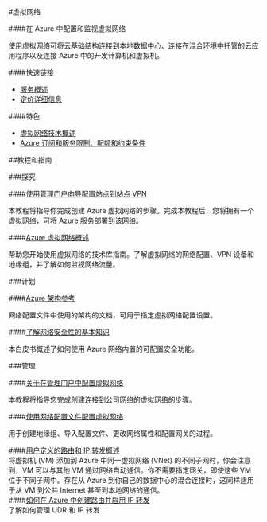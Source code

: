 
<properties linkid="dev-net-Networking" urlDisplayName="Windows Azure Networking" pageTitle="虚拟网络 - Azure 微软云" metaKeywords="Networking,虚拟网络,托管应用,数据中心,虚拟机,站点到站点VPN,名称解析,Azure 门户" description="在 Azure 中配置和监视虚拟网络。使用虚拟网络可将云基础结构连接到本地数据中心、连接在混合环境中托管的云应用程序以及连接 Azure 中的开发计算机和虚拟机。" metaCanonical="" services="Networking" documentationCenter="Services" title="Configure and monitor virtual networks in Azure" authors="" solutions="" manager="" editor="" />
<tags ms.service="Networking"
    ms.date=""
    wacn.date="07/23/2015"
    />



#虚拟网络

####在 Azure 中配置和监视虚拟网络</h4>

使用虚拟网络可将云基础结构连接到本地数据中心、连接在混合环境中托管的云应用程序以及连接 Azure 中的开发计算机和虚拟机。

####快速链接

-   [服务概述](/home/features/networking)
-   [定价详细信息](/home/features/networking/#price)
      
####特色

-   [虚拟网络技术概述](http://msdn.microsoft.com/zh-cn/library/azure/jj156007.aspx)
-   [Azure 订阅和服务限制、配额和约束条件](/zh-cn/documentation/articles/azure-subscription-service-limits)

##教程和指南

###探究

####[使用管理门户向导配置站点到站点 VPN](/documentation/articles/virtual-networks-configure-vnet-to-vnet-connection)

本教程将指导你完成创建 Azure 虚拟网络的步骤。完成本教程后，您将拥有一个虚拟网络，可将 Azure 服务部署到该网络。

####[Azure 虚拟网络概述](http://msdn.microsoft.com/zh-cn/library/azure/jj156007.aspx)

帮助您开始使用虚拟网络的技术库指南。了解虚拟网络的网络配置、VPN 设备和地缘组，并了解如何监视网络流量。

###计划

<!--####[Azure 名称解析](/documentation/articles/virtual-networks-name-resolution-for-vms-and-role-instances
)

了解如何通过此相关技术使用 Azure 提供的名称解析服务，直接按照主机名连接到云服务中的虚拟机和角色实例。-->

####[Azure 架构参考](https://msdn.microsoft.com/zh-CN/library/azure/dd179398)      

网络配置文件中使用的架构的文档，可用于指定虚拟网络配置设置。</p>

####[了解网络安全性的基本知识](http://go.microsoft.com/fwlink/p/?linkid=389558&clcid=0x804)

本白皮书概述了如何使用 Azure 网络内置的可配置安全功能。      

###管理

####[关于在管理门户中配置虚拟网络](/documentation/articles/virtual-networks-create-vnet)

本教程将指导您完成创建连接到公司网络的虚拟网络的步骤。

####[使用网络配置文件配置虚拟网络](/documentation/articles/virtual-networks-using-network-configuration-file)

用于创建地缘组、导入配置文件、更改网络属性和配置网关的过程。  

####[用户定义的路由和 IP 转发概述](/documentation/articles/virtual-networks-udr-overview)  
将虚拟机 (VM) 添加到 Azure 中同一虚拟网络 (VNet) 的不同子网时，你会注意到，VM 可以与其他 VM 通过网络自动通信。你不需要指定网关，即使这些 VM 位于不同子网中。存在从 Azure 到你自己的数据中心的混合连接时，这同样适用于从 VM 到公共 Internet 甚至到本地网络的通信。  
####[如何在 Azure 中创建路由并启用 IP 转发](/documentation/articles/virtual-networks-udr-how-to)  
了解如何管理 UDR 和 IP 转发


